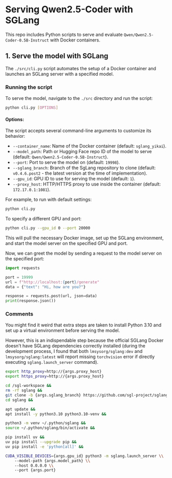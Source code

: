 # Serving Qwen2.5-Coder with SGLang

This repo includes Python scripts to serve and evaluate `Qwen/Qwen2.5-Coder-0.5B-Instruct` with Docker containers.

## 1. Serve the model with SGLang

The `./src/cli.py` script automates the setup of a Docker container and launches an SGLang server with a specified model.

### Running the script

To serve the model, navigate to the `./src` directory and run the script:

```bash
python cli.py [OPTIONS]
```

#### Options:

The script accepts several command-line arguments to customize its behavior:

-   `--container_name`: Name of the Docker container (default: `sglang_yikai`).
-   `--model_path`: Path or Hugging Face repo ID of the model to serve (default: `Qwen/Qwen2.5-Coder-0.5B-Instruct`).
-   `--port`: Port to serve the model on (default: `19998`).
-   `--sglang_branch`: Branch of the SgLang repository to clone (default: `v0.4.6.post2` - the latest version at the time of implementation).
-   `--gpu_id`: GPU ID to use for serving the model (default: `1`).
-   `--proxy_host`: HTTP/HTTPS proxy to use inside the container (default: `172.17.0.1:1081`).

For example, to run with default settings:

```bash
python cli.py
```

To specify a different GPU and port:

```bash
python cli.py --gpu_id 0 --port 20000
```

This will pull the necessary Docker image, set up the SGLang environment, and start the model server on the specified GPU and port.

Now, we can greet the model by sending a request to the model server on the specified port:

```python
import requests

port = 19999
url = f"http://localhost:{port}/generate"
data = {"text": "Hi, how are you?"}

response = requests.post(url, json=data)
print(response.json())
```

### Comments

You might find it weird that extra steps are taken to install Python 3.10 and set up a virtual environment before serving the model.

However, this is an indispendable step because the official SGLang Docker doesn't have SGLang dependencies correctly installed (during the development process, I found that both `lmsysorg/sglang:dev` and `lmsysorg/sglang:latest` will report missing `torchvision` error if directly executing `sglang.launch_server` command).

```bash
export http_proxy=http://{args.proxy_host}
export https_proxy=http://{args.proxy_host}

cd /sgl-workspace &&
rm -rf sglang &&
git clone -b {args.sglang_branch} https://github.com/sgl-project/sglang.git &&
cd sglang &&

apt update &&
apt install -y python3.10 python3.10-venv &&

python3 -m venv ~/.python/sglang &&
source ~/.python/sglang/bin/activate &&

pip install uv &&
uv pip install --upgrade pip &&
uv pip install -e 'python[all]' &&

CUDA_VISIBLE_DEVICES={args.gpu_id} python3 -m sglang.launch_server \\
    --model-path {args.model_path} \\
    --host 0.0.0.0 \\
    --port {args.port}
```


